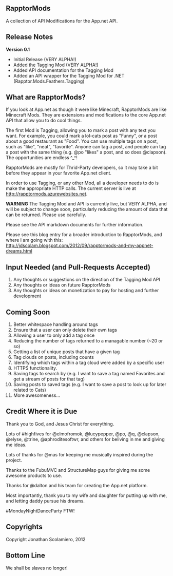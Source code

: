RapptorMods
--

A collection of API Modifications for the App.net API.

Release Notes
--
**Version 0.1**
- Initial Release (VERY ALPHA!)
- Added the Tagging Mod (VERY ALPHA!)
- Added API documentation for the Tagging Mod
- Added an API wrapper for the Tagging Mod for .NET (Rapptor.Mods.Feathers.Tagging)

What are RapptorMods?
--

If you look at App.net as though it were like Minecraft, RapptorMods are like Minecraft Mods.  They are extensions and modifications to the core App.net API that allow you to do cool things.

The first Mod is Tagging, allowing you to mark a post with any text you want.  For example, you could mark a lol-cats post as "Funny", or a post about a good restaurant as "Food".
You can use multiple tags on a post, such as "like", "neat", "favorite".  Anyone can tag a post, and people can tag a post with the same thing (e.g. @po "likes" a post, and so does @clapson).
The opportunities are endless ^_^!

RapptorMods are mostly for Thrid-Party developers, so it may take a bit before they appear in your favorite App.net client.

In order to use Tagging, or any other Mod, all a developer needs to do is make the appropriate HTTP calls.  The current server is live at http://rapptormods.azurewebsites.net.

**WARNING**
The Tagging Mod and API is currently live, but VERY ALPHA, and will be subject to change soon, particularly reducing the amount of data that can be returned.  Please use carefully.

Please see the API markdown documents for further information.

Please see this blog entry for a broader introduction to RapptorMods, and where I am going with this: http://jdscolam.blogspot.com/2012/09/rapptormods-and-my-appnet-dreams.html

Input Needed (and Pull-Requests Accepted)
--

1. Any thoughts or suggestions on the direction of the Tagging Mod API
1. Any thoughts or ideas on future RapptorMods
1. Any thoughts or ideas on monetization to pay for hosting and further development

Coming Soon
--

1. Better whitespace handling around tags
1. Ensure that a user can only delete their own tags
1. Allowing a user to only add a tag once
1. Reducing the number of tags returned to a managable number (~20 or so)
1. Getting a list of unique posts that have a given tag
1. Tag clouds on posts, including counts
1. Identifying which tags within a tag cloud were added by a specific user
1. HTTPS functionality.
1. Saving tags to search by (e.g. I want to save a tag named Favorites and get a stream of posts for that tag)
1. Saving posts to saved tags (e.g. I want to save a post to look up for later related to Cats)
1. More awesomeness...


Credit Where it is Due
--

Thank you to God, and Jesus Christ for everything.

Lots of #highfives for @elmofromok, @lucypepper, @po, @q, @clapson, @elyse, @trine, @aphroditesoftwr, and others for beliving in me and giving me ideas.

Lots of thanks for @mas for keeping me musically inspired during the project.

Thanks to the FubuMVC and StructureMap guys for giving me some awesome products to use.

Thanks for @dalton and his team for creating the App.net platform.

Most importantly, thank you to my wife and daughter for putting up with me, and letting daddy pursue his dreams.

#MondayNightDanceParty FTW!

Copyrights
--

Copyright Jonathan Scolamiero, 2012

Bottom Line
--

We shall be slaves no longer!